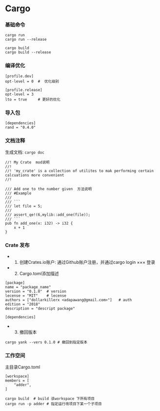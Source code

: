 # Cargo

### 基础命令
``` 
cargo run 
cargo run --release

cargo build
cargo build --release
```

### 编译优化
``` 
[profile.dev]
opt-level = 0  #  优化级别

[profile.release]
opt-level = 3   
lto = true     # 更好的优化
```

### 导入包
``` 
[dependencies]
rand = "0.4.0"
```

### 文档注释
生成文档: `cargo doc`
``` 
//! My Crate  mod说明
//!
//! 'my_crate' is a collection of utilites to mak performing certain calcuations more convenient
//!

/// Add one to the number given  方法说明
/// #Example
///
/// ```
/// let file = 5;
///
/// assert_qe!(6,mylib::add_one(file));
/// ```
pub fn add_one(x: i32) -> i32 {
    x + 1
}
```

### Crate 发布
- 1. 创建Crates.io账户: 通过Github账户注册，并通过cargo login ××× 登录
- 2. Cargo.toml添加描述
``` 
[package]
name = "package_name"
version = "0.1.0"  # version
lecense = "MIT"    # lecense
authors = ["dollarkillerx <adapawang@gmail.com>"]   # auth
edition = "2018"
description = "descript package"

[dependencies]
```
- 3. 撤回版本
``` 
cargo yank --vers 0.1.0 # 撤回到指定版本
```

### 工作空间
主目录Cargo.toml
``` 
[workspace]
members = [
    "adder",
]

cargo build  # build 该workspace 下所有项目
cargo run -p adder # 指定运行改项目下某一个子项目
```